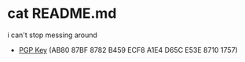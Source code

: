 # cat README.md
i can't stop messing around

- [PGP Key](https://notchtc.github.io/files/chtc.asc) (AB80 87BF 8782 B459 ECF8 A1E4 D65C E53E 8710 1757)
